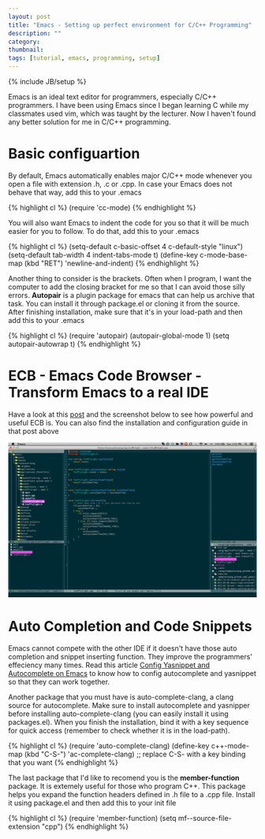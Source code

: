 ```yaml
---
layout: post
title: "Emacs - Setting up perfect environment for C/C++ Programming"
description: ""
category: 
thumbnail: 
tags: [tutorial, emacs, programming, setup]
---
```

{% include JB/setup %}

Emacs is an ideal text editor for programmers, especially C/C++ programmers. I
have been using Emacs since I began learning C while my classmates used vim,
which was taught by the lecturer. Now I haven't found any better solution for me
in C/C++ programming.

# Basic configuartion

By default, Emacs automatically enables major C/C++ mode whenever you open a
file with extension .h, .c or .cpp. In case your Emacs does not behave that way,
add this to your .emacs

{% highlight cl %}
(require 'cc-mode)
{% endhighlight %}

You will also want Emacs to indent the code for you so that it will be much
easier for you to follow. To do that, add this to your .emacs

{% highlight cl %}
(setq-default c-basic-offset 4 c-default-style "linux")
(setq-default tab-width 4 indent-tabs-mode t)
(define-key c-mode-base-map (kbd "RET") 'newline-and-indent)
{% endhighlight %}

Another thing to consider is the brackets. Often when I program, I want the
computer to add the closing bracket for me so that I can avoid those silly
errors. **Autopair** is a plugin package for emacs that can help us archive that
task. You can install it through package.el or cloning it from the source. After
finishing installation, make sure that it's in your load-path and then add this
to your .emacs

{% highlight cl %}
(require 'autopair)
(autopair-global-mode 1)
(setq autopair-autowrap t)
{% endhighlight %}

# ECB - Emacs Code Browser - Transform Emacs to a real IDE

Have a look at this [post](/2013/03/10/ecb---emacs-code-browser/ ) and the
screenshot below to see how powerful and useful ECB is. You can also find the
installation and configuration guide in that post above

![ECB Screenshot](/files/2013-03-10-ecb---emacs-code-browser/ecb.png )

# Auto Completion and Code Snippets

Emacs cannot compete with the other IDE if it doesn't have those auto completion
and snippet inserting function. They improve the programmers' effeciency many
times. Read this article
[Config Yasnippet and Autocomplete on Emacs](/2013/01/06/config-yasnippet-and-autocomplete-on-emacs/)
to know how to config autocomplete and yasnippet so that they can work together.

Another package that you must have is auto-complete-clang, a clang source for
autocomplete. Make sure to install autocomplete and yasnipper before installing
auto-complete-clang (you can easily install it using packages.el). When you
finish the installation, bind it with a key sequence for quick access (remember
to check whether it is in the load-path).

{% highlight cl %}
(require 'auto-complete-clang)
(define-key c++-mode-map (kbd "C-S-<return>") 'ac-complete-clang)
;; replace C-S-<return> with a key binding that you want
{% endhighlight %}

The last package that I'd like to recomend you is the **member-function**
package. It is extemely useful for those who program C++. This package helps you
expand the function headers defined in .h file to a .cpp file. Install it using
package.el and then add this to your init file

{% highlight cl %}
(require 'member-function)
(setq mf--source-file-extension "cpp")
{% endhighlight %}
